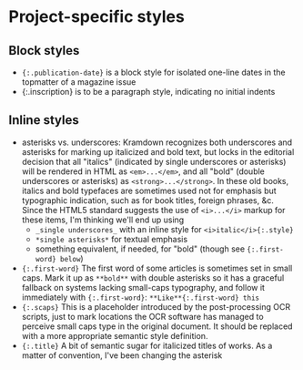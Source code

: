# Project-specific styles

## Block styles

- `{:.publication-date}` is a block style for isolated one-line dates in the topmatter of a magazine issue
- {:.inscription} is to be a paragraph style, indicating no initial indents

## Inline styles

- asterisks vs. underscores: Kramdown recognizes both underscores and asterisks for marking up italicized and bold text, but locks in the editorial decision that all "italics" (indicated by single underscores or asterisks) will be rendered in HTML as `<em>...</em>`, and all "bold" (double underscores or asterisks) as `<strong>...</strong>`. In these old books, italics and bold typefaces are sometimes used not for emphasis but typographic indication, such as for book titles, foreign phrases, &c. Since the HTML5 standard suggests the use of `<i>...</i>` markup for these items, I'm thinking we'll end up using 
  - `_single underscores_` with an inline style for `<i>italic</i>{:.style}`
  - `*single asterisks*` for textual emphasis
  - something equivalent, if needed, for "bold" (though see `{:.first-word} below`)
- `{:.first-word}` The first word of some articles is sometimes set in small caps. Mark it up as `**bold**` with double asterisks so it has a graceful fallback on systems lacking small-caps typography, and follow it immediately with `{:.first-word}`: `**Like**{:.first-word} this`
- `{:.scaps}` This is a placeholder introduced by the post-processing OCR scripts, just to mark locations the OCR software has managed to perceive small caps type in the original document. It should be replaced with a more appropriate semantic style definition.
- `{:.title}` A bit of semantic sugar for italicized titles of works. As a matter of convention, I've been changing the asterisk 
